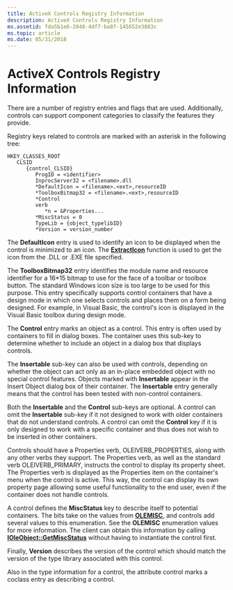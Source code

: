 ```yaml
---
title: ActiveX Controls Registry Information
description: ActiveX Controls Registry Information
ms.assetid: fda5b1e6-2048-4df7-ba8f-145652e3883c
ms.topic: article
ms.date: 05/31/2018
---
```


# ActiveX Controls Registry Information

There are a number of registry entries and flags that are used. Additionally, controls can support component categories to classify the features they provide.

Registry keys related to controls are marked with an asterisk in the following tree:

```
HKEY_CLASSES_ROOT
   CLSID
      {control_CLSID}
         ProgID = <identifier>
         InprocServer32 = <filename>.dll
         *DefaultIcon = <filename>.<ext>,resourceID
         *ToolboxBitmap32 = <filename>.<ext>,resourceID
         *Control
         verb
            *n = &Properties...
         *MiscStatus = 0
         TypeLib = {object_typelibID}
         *Version = version_number
```

The **DefaultIcon** entry is used to identify an icon to be displayed when the control is minimized to an icon. The [**ExtractIcon**](https://msdn.microsoft.com/library/ms648068(v=VS.85).aspx) function is used to get the icon from the .DLL or .EXE file specified.

The **ToolboxBitmap32** entry identifies the module name and resource identifier for a 16\*15 bitmap to use for the face of a toolbar or toolbox button. The standard Windows icon size is too large to be used for this purpose. This entry specifically supports control containers that have a design mode in which one selects controls and places them on a form being designed. For example, in Visual Basic, the control's icon is displayed in the Visual Basic toolbox during design mode.

The **Control** entry marks an object as a control. This entry is often used by containers to fill in dialog boxes. The container uses this sub-key to determine whether to include an object in a dialog box that displays controls.

The **Insertable** sub-key can also be used with controls, depending on whether the object can act only as an in-place embedded object with no special control features. Objects marked with **Insertable** appear in the Insert Object dialog box of their container. The **Insertable** entry generally means that the control has been tested with non-control containers.

Both the **Insertable** and the **Control** sub-keys are optional. A control can omit the **Insertable** sub-key if it not designed to work with older containers that do not understand controls. A control can omit the **Control** key if it is only designed to work with a specific container and thus does not wish to be inserted in other containers.

Controls should have a Properties verb, OLEIVERB\_PROPERTIES, along with any other verbs they support. The Properties verb, as well as the standard verb OLEIVERB\_PRIMARY, instructs the control to display its property sheet. The Properties verb is displayed as the Properties item on the container's menu when the control is active. This way, the control can display its own property page allowing some useful functionality to the end user, even if the container does not handle controls.

A control defines the **MiscStatus** key to describe itself to potential containers. The bits take on the values from [**OLEMISC**](/windows/win32/api/oleidl/ne-oleidl-olemisc), and controls add several values to this enumeration. See the **OLEMISC** enumeration values for more information. The client can obtain this information by calling [**IOleObject::GetMiscStatus**](/windows/desktop/api/OleIdl/nf-oleidl-ioleobject-getmiscstatus) without having to instantiate the control first.

Finally, **Version** describes the version of the control which should match the version of the type library associated with this control.

Also in the type information for a control, the attribute control marks a coclass entry as describing a control.

 

 




